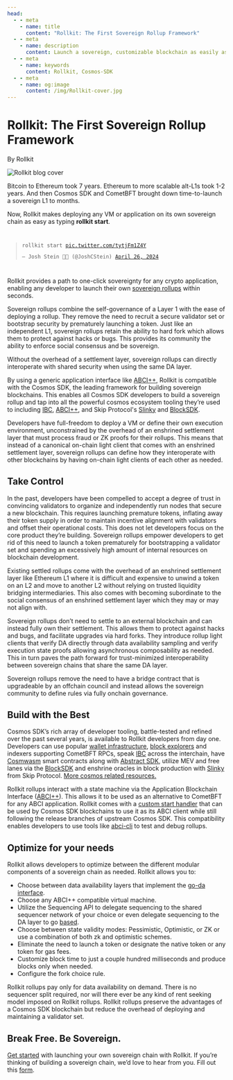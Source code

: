 ```yaml
---
head:
  - - meta
    - name: title
      content: "Rollkit: The First Sovereign Rollup Framework"
  - - meta
    - name: description
      content: Launch a sovereign, customizable blockchain as easily as a smart contract
  - - meta
    - name: keywords
      content: Rollkit, Cosmos-SDK
  - - meta
    - name: og:image
      content: /img/Rollkit-cover.jpg
---
```


# Rollkit: The First Sovereign Rollup Framework

By Rollkit

![Rollkit blog cover](/img/Rollkit-cover.jpg)

Bitcoin to Ethereum took 7 years.  Ethereum to more scalable alt-L1s took 1-2 years. And then Cosmos SDK and CometBFT brought down time-to-launch a sovereign L1 to months.

Now, Rollkit makes deploying any VM or application on its own sovereign chain as easy as typing **rollkit start**.

<div>
<code>
<blockquote class="twitter-tweet" data-lang="en" data-theme="dark"><p lang="de" dir="ltr">rollkit start <a href="https://t.co/tytjFm1Z4Y">pic.twitter.com/tytjFm1Z4Y</a></p>&mdash; Josh Stein 🤳✨ (@JoshCStein) <a href="https://twitter.com/JoshCStein/status/1783880747301880161?ref_src=twsrc%5Etfw">April 26, 2024</a></blockquote>
</code>
</div>


Rollkit provides a path to one-click sovereignty for any crypto application, enabling any developer to launch their own [sovereign rollups](https://blog.celestia.org/sovereign-rollup-chains/) within seconds.

Sovereign rollups combine the self-governance of a Layer 1 with the ease of deploying a rollup. They remove the need to recruit a secure validator set or bootstrap security by prematurely launching a token. Just like an independent L1, sovereign rollups retain the ability to hard fork which allows them to protect against hacks or bugs. This provides its community the ability to enforce social consensus and be sovereign.

Without the overhead of a settlement layer, sovereign rollups can directly interoperate with shared security when using the same DA layer.

By using a generic application interface like [ABCI++](https://docs.cometbft.com/v0.38/spec/abci/), Rollkit is compatible with the Cosmos SDK, the leading framework for building sovereign blockchains. This enables all Cosmos SDK developers to build a sovereign rollup and tap into all the powerful cosmos ecosystem tooling they’re used to including [IBC](https://www.ibcprotocol.dev/), [ABCI++](https://docs.cometbft.com/v0.38/spec/abci/), and Skip Protocol's [Slinky](https://docs.skip.money/slinky/overview/) and [BlockSDK](https://skip-protocol-docs.netlify.app/blocksdk/overview).

Developers have full-freedom to deploy a VM or define their own execution environment, unconstrained by the overhead of an enshrined settlement layer that must process fraud or ZK proofs for their rollups. This means that instead of a canonical on-chain light client that comes with an enshrined settlement layer, sovereign rollups can define how they interoperate with other blockchains by having on-chain light clients of each other as needed.


## Take Control
In the past, developers have been compelled to accept a degree of trust in convincing validators to organize and independently run nodes that secure a new blockchain. This requires launching premature tokens, inflating away their token supply in order to maintain incentive alignment with validators and offset their operational costs. This does not let developers focus on the core product they’re building. Sovereign rollups empower developers to get rid of this need to launch a token prematurely for bootstrapping a validator set and spending an excessively high amount of internal resources on blockchain development.

Existing settled rollups come with the overhead of an enshrined settlement layer like Ethereum L1 where it is difficult and expensive to unwind a token on an L2 and move to another L2 without relying on trusted liquidity bridging intermediaries. This also comes with becoming subordinate to the social consensus of an enshrined settlement layer which they may or may not align with.

Sovereign rollups don’t need to settle to an external blockchain and can instead fully own their settlement. This allows them to protect against hacks and bugs, and facilitate upgrades via hard forks. They introduce rollup light clients that verify DA directly through data availability sampling and verify execution state proofs allowing asynchronous composability as needed. This in turn paves the path forward for trust-minimized interoperability between sovereign chains that share the same DA layer. 

Sovereign rollups remove the need to have a bridge contract that is upgradeable by an offchain council and instead allows the sovereign community to define rules via fully onchain governance.

## Build with the Best

Cosmos SDK’s rich array of developer tooling, battle-tested and refined over the past several years, is available to Rollkit developers from day one. Developers can use popular [wallet infrastructure](https://cosmos.network/wallets/), [block explorers](https://cosmos.network/block-explorers/) and indexers supporting CometBFT RPCs, speak [IBC](https://www.ibcprotocol.dev/) across the interchain, have [Cosmwasm](https://cosmos.network/cosmwasm/) smart contracts along with [Abstract SDK](https://github.com/abstractsdk/abstract), utilize MEV and free lanes via the [BlockSDK](https://docs.skip.money/blocksdk/overview/) and enshrine oracles in block production with [Slinky](https://docs.skip.money/slinky/overview/) from Skip Protocol. [More cosmos related resources.](https://github.com/cosmos/awesome-cosmos)

Rollkit rollups interact with a state machine via the Application Blockchain Interface ([ABCI++](https://docs.cometbft.com/v0.38/spec/abci/)). This allows it to be used as an alternative to CometBFT for any ABCI application. Rollkit comes with a [custom start handler](https://github.com/rollkit/cosmos-sdk-starter) that can be used by Cosmos SDK blockchains to use it as its ABCI client while still following the release branches of upstream Cosmos SDK.  This compatibility enables developers to use tools like [abci-cli](https://docs.cometbft.com/v0.38/app-dev/abci-cli) to test and debug rollups.

## Optimize for your needs
Rollkit allows developers to optimize between the different modular components  of a sovereign chain as needed. Rollkit allows you to:
- Choose between data availability layers that implement the [go-da interface](https://github.com/rollkit/go-da).
- Choose any ABCI++ compatible virtual machine.
- Utilize the Sequencing API to delegate sequencing to the shared sequencer network of your choice or even delegate sequencing to the DA layer to go [based](https://ethresear.ch/t/based-rollups-superpowers-from-l1-sequencing/15016).
- Choose between state validity modes: Pessimistic, Optimistic, or ZK or use a combination of both zk and optimistic schemes. 
- Eliminate the need to launch a token or designate the native token or any token for gas fees. 
- Customize block time to just a couple hundred milliseconds and produce blocks only when needed.
- Configure the fork choice rule.

Rollkit rollups pay only for data availability on demand. There is no sequencer split required, nor will there ever be any kind of rent seeking model imposed on Rollkit rollups. Rollkit rollups preserve the advantages of a Cosmos SDK blockchain but reduce the overhead of deploying and maintaining a validator set.

## Break Free. Be Sovereign.

[Get started](https://rollkit.dev/tutorials/quick-start) with launching your own sovereign chain with Rollkit.
If you’re thinking of building a sovereign chain, we’d love to hear from you. Fill out this [form](https://forms.gle/yumLqipqr8weYmAb7).
